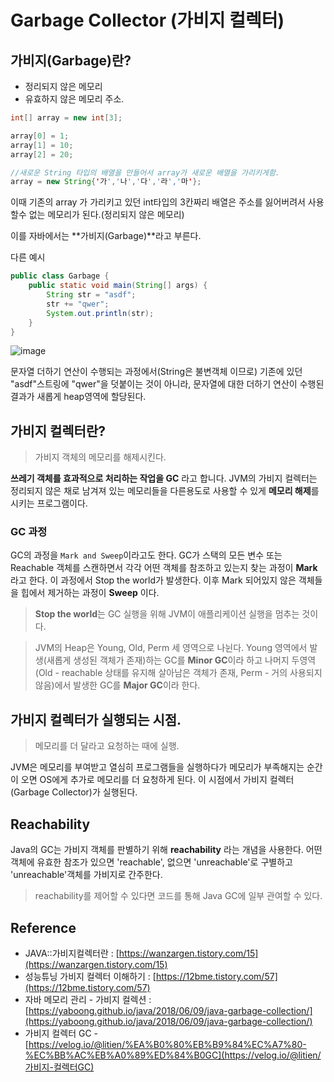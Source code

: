 # Garbage Collector (가비지 컬렉터)




## 가비지(Garbage)란?

* 정리되지 않은 메모리
* 유효하지 않은 메모리 주소.

~~~java
int[] array = new int[3];

array[0] = 1;
array[1] = 10;
array[2] = 20;

//새로운 String 타입의 배열을 만들어서 array가 새로운 배열을 가리키게함.
array = new String{'가','나','다','라','마'};
~~~

이때 기존의 array 가 가리키고 있던 int타입의 3칸짜리 배열은 주소를 잃어버려서 사용할수 없는 메모리가 된다.(정리되지 않은 메모리)

이를 자바에서는 **가비지(Garbage)**라고 부른다.


다른 예시

~~~java
public class Garbage {
    public static void main(String[] args) {
        String str = "asdf";
        str += "qwer";
        System.out.println(str);
    }
}
~~~

![image](https://user-images.githubusercontent.com/36303777/79490892-8bd9b700-8058-11ea-880c-dc1095f90568.png)


문자열 더하기 연산이 수행되는 과정에서(String은 불변객체 이므로) 기존에 있던 "asdf"스트링에 "qwer"을 덧붙이는 것이 아니라, 문자열에 대한 더하기 연산이 수행된 결과가 새롭게 heap영역에 할당된다.


## 가비지 컬렉터란?

>가비지 객체의 메모리를 해제시킨다.

**쓰레기 객체를 효과적으로 처리하는 작업을 GC** 라고 합니다.
JVM의 가비지 컬렉터는 정리되지 않은 채로 남겨져 있는 메모리들을 다른용도로 사용할 수 있게 **메모리 해제**를 시키는 프로그램이다.



### GC 과정

GC의 과정을 `Mark and Sweep`이라고도 한다. GC가 스택의 모든 변수 또는 Reachable 객체를 스캔하면서 각각 어떤 객체를 참조하고 있는지 찾는 과정이 **Mark** 라고 한다. 이 과정에서 Stop the world가 발생한다. 이후 Mark 되어있지 않은 객체들을 힙에서 제거하는 과정이 **Sweep** 이다.

> **Stop the world**는 GC 실행을 위해 JVM이 애플리케이션 실행을 멈추는 것이다.

> JVM의 Heap은 Young, Old, Perm 세 영역으로 나뉜다. Young 영역에서 발생(새롭게 생성된 객체가 존재)하는 GC를 **Minor GC**이라 하고 나머지 두영역(Old - reachable 상태를 유지해 살아남은 객체가 존재, Perm - 거의 사용되지 않음)에서 발생한 GC를 **Major GC**이라 한다. 




## 가비지 컬렉터가 실행되는 시점.

> 메모리를 더 달라고 요청하는 때에 실행.

JVM은 메모리를 부여받고 열심히 프로그램들을 실행하다가 메모리가 부족해지는 순간이 오면 OS에게 추가로 메모리를 더 요청하게 된다.
이 시점에서 가비지 컬렉터(Garbage Collector)가 실행된다.



## Reachability

Java의 GC는 가비지 객체를 판별하기 위해 **reachability** 라는 개념을 사용한다. 어떤 객체에 유효한 참조가 있으면 'reachable', 없으면 'unreachable'로 구별하고 'unreachable'객체를 가비지로 간주한다.

> reachability를 제어할 수 있다면 코드를 통해 Java GC에 일부 관여할 수 있다.








## Reference

* JAVA::가비지컬렉터란 : [https://wanzargen.tistory.com/15](https://wanzargen.tistory.com/15)
* 성능튜닝 가비지 컬렉터 이해하기 : [https://12bme.tistory.com/57](https://12bme.tistory.com/57)
* 자바 메모리 관리 - 가비지 컬렉션 : [https://yaboong.github.io/java/2018/06/09/java-garbage-collection/](https://yaboong.github.io/java/2018/06/09/java-garbage-collection/)
* 가비지 컬렉터 GC - [https://velog.io/@litien/%EA%B0%80%EB%B9%84%EC%A7%80-%EC%BB%AC%EB%A0%89%ED%84%B0GC](https://velog.io/@litien/가비지-컬렉터GC)

